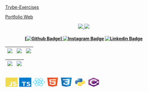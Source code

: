 




<a class="Git-style" href="https://github.com/danielmorais1993/Trybe-Exercicios"> Trybe-Exercises </a>


<a class="Git-style" href="https://danielmorais1993.github.io/index.html">Portfolio Web</a>





<div align="center">
  <a href="https://github.com/danielmorais1993">
  <img height="180em" src="https://github-readme-stats.vercel.app/api?username=danielmorais1993&show_icons=true&theme=dracula&include_all_commits=true&count_private=true"/>
  <img height="180em" src="https://github-readme-stats.vercel.app/api/top-langs/?username=danielmorais1993&layout=compact&langs_count=7&theme=dracula"/>
    <h4 align="center">

[![Github Badge](https://img.shields.io/badge/-Facebook-blue?style=for-the-badge&logo=Facebook&logoColor=white&link=https://github.com/danielmorais1993)]
[![Instagram Badge](https://img.shields.io/badge/-instagram-red?style=for-the-badge&logo=instagram&logoColor=white&link=https://github.com/danielmorais1993)](https://www.instagram.com/danmoraisoliveira/?hl=pt-br)
[![Linkedin Badge](https://img.shields.io/badge/-Linkedin-blue?style=for-the-badge&logo=Linkedin&logoColor=white&link=https://github.com/danielmorais1993)](https://www.linkedin.com/in/daniel-morais-dev/)


</h4>
    
| ![](http://github-profile-summary-cards.vercel.app/api/cards/stats?username=danielmorais1993&theme=nord_dark) | ![](http://github-profile-summary-cards.vercel.app/api/cards/repos-per-language?username=danielmorais1993&hide=Html&theme=nord_dark) | ![](http://github-profile-summary-cards.vercel.app/api/cards/most-commit-language?username=danielmorais1993&theme=nord_dark) |
| :-: | :-: | :-: |

| ![](http://github-profile-summary-cards.vercel.app/api/cards/profile-details?username=danielmorais1993&theme=nord_dark) | ![](https://github-readme-streak-stats.herokuapp.com/?user=danielmorais1993&hide_border=true&date_format=M%20j%5B%2C%20Y%5D&background=2D3742&stroke=2D3742&ring=6bbbca&fire=6bbbca&currStreakNum=fff&sideNums=6bbbca&currStreakLabel=6bbbca&sideLabels=fff&dates=fff) |
| :-: | :-: |
 
</div>
</div>
<div style="display: inline_block"><br>
  <img align="center" alt="danielmorais1993-Js" height="30" width="40" src="https://raw.githubusercontent.com/devicons/devicon/master/icons/javascript/javascript-plain.svg">
  <img align="center" alt="danielmorais1993-Ts" height="30" width="40" src="https://raw.githubusercontent.com/devicons/devicon/master/icons/typescript/typescript-plain.svg">
  <img align="center" alt="danielmorais1993-React" height="30" width="40" src="https://raw.githubusercontent.com/devicons/devicon/master/icons/react/react-original.svg">
  <img align="center" alt="danielmorais1993-HTML" height="30" width="40" src="https://raw.githubusercontent.com/devicons/devicon/master/icons/html5/html5-original.svg">
  <img align="center" alt="danielmorais1993-CSS" height="30" width="40" src="https://raw.githubusercontent.com/devicons/devicon/master/icons/css3/css3-original.svg">
  <img align="center" alt="danielmorais1993-Python" height="30" width="40" src="https://raw.githubusercontent.com/devicons/devicon/master/icons/python/python-original.svg">
  <img align="center" alt="danielmorais1993-Csharp" height="30" width="40" src="https://raw.githubusercontent.com/devicons/devicon/master/icons/csharp/csharp-original.svg">
  
</div>
  

 

